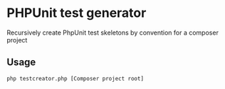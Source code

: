 # PHPUnit test generator
Recursively create PhpUnit test skeletons by convention for a composer project

## Usage
    php testcreator.php [Composer project root]